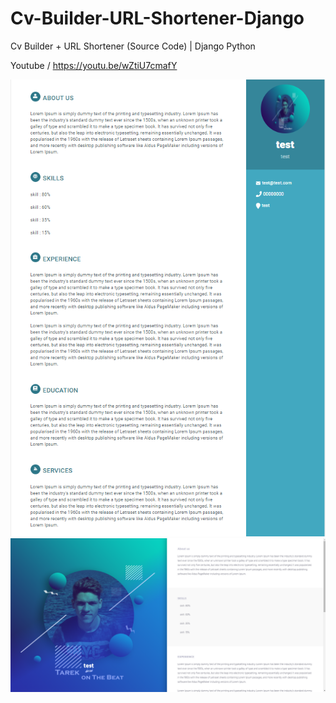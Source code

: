 # Cv-Builder-URL-Shortener-Django

Cv Builder + URL Shortener (Source Code) | Django Python

Youtube / https://youtu.be/wZtiU7cmafY

<img src="static/imgTemplates/cv1.PNG">
<br>
<img src="static/imgTemplates/cv2.PNG">
